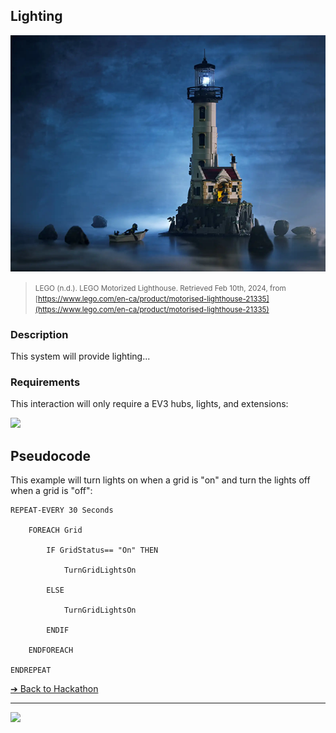 ## Lighting

![Lighting](images/lighting.png)

> <small>LEGO (n.d.). LEGO Motorized Lighthouse. Retrieved Feb 10th, 2024, from [https://www.lego.com/en-ca/product/motorised-lighthouse-21335](https://www.lego.com/en-ca/product/motorised-lighthouse-21335)</small>

### Description

This system will provide lighting...

### Requirements

This interaction will only require a EV3 hubs, lights, and extensions:

<img src="/media/ev3/brick.jpg" height="200">

## Pseudocode

This example will turn lights on when a grid is "on" and turn the lights off when a grid is "off":

```pseudocode
REPEAT-EVERY 30 Seconds

    FOREACH Grid

        IF GridStatus== "On" THEN

            TurnGridLightsOn

        ELSE

            TurnGridLightsOn

        ENDIF

    ENDFOREACH

ENDREPEAT
```

[&#10132; Back to Hackathon](/hackathon-system)

---

<a href="https://brickmmo.com">
<img src="https://brickmmo.com/images/brickmmo-logo-horizontal.jpg" width="100">
</a>
